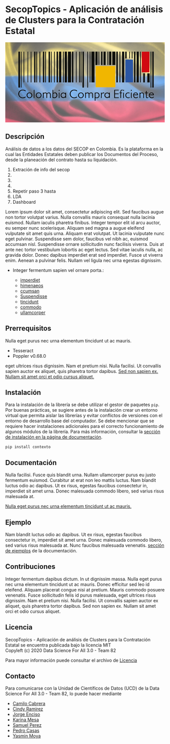 
# SecopTopics - Aplicación de análisis de Clusters para la Contratación Estatal

<p align="center">
  <img src="https://raw.githubusercontent.com/ds4a82/secop-analysis/master/6.%20Viz/logo/CCE.jpg" />
</p>
              
## Descripción

Análisis de datos a los datos del SECOP en Colombia. Es la plataforma en la cual las Entidades Estatales deben publicar los Documentos del Proceso, desde la planeación del contrato hasta su liquidación.


1. Extración de info del secop
2. 
3. 
4.
5. Repetir paso 3 hasta
6. LDA
7. Dashboard



Lorem ipsum dolor sit amet, consectetur adipiscing elit. Sed faucibus augue non tortor volutpat varius. Nulla convallis mauris consequat nulla lacinia euismod. Nullam iaculis pharetra finibus. Integer tempor elit id arcu auctor, eu semper nunc scelerisque. Aliquam sed magna a augue eleifend vulputate sit amet quis urna. Aliquam erat volutpat. Ut lacinia vulputate nunc eget pulvinar. Suspendisse sem dolor, faucibus vel nibh ac, euismod accumsan nisl. Suspendisse ornare sollicitudin nunc facilisis viverra. Duis at ante nec tortor vestibulum lobortis ac eget lectus. Sed vitae iaculis nulla, ac gravida dolor. Donec dapibus imperdiet erat sed imperdiet. Fusce ut viverra enim. Aenean a pulvinar felis. Nullam vel ligula nec urna egestas dignissim.

- Integer fermentum sapien vel ornare porta.:
   
  - [imperdiet](#prerrequisitos)
  - [himenaeos](#instalaci%C3%B3n)
  - [ccumsan](#documentaci%C3%B3n)
  - [Suspendisse](#ejemplo)
  - [tincidunt](#contribuciones)
  - [commodo](#licencia)
  - [ullamcorper](#contacto)   

## Prerrequisitos

Nulla eget purus nec urna elementum tincidunt ut ac mauris.

* Tesseract
* Poppler v0.68.0

eget ultrices risus dignissim. Nam et pretium nisi. Nulla facilisi. Ut convallis sapien auctor ex aliquet, quis pharetra tortor dapibus. [Sed non sapien ex. Nullam sit amet orci et odio cursus aliquet.](https://ucd-dnp.github.io/ConTexto/seccion_instalacion.html)

## Instalación

Para la instalación de la librería se debe utilizar el gestor de paquetes ``pip``. Por buenas prácticas, se sugiere antes de la instalación crear un entorno virtual que permita aislar las librerías y evitar conflictos de versiones con el entorno de desarrollo base del computador. Se debe mencionar que se requiere hacer instalaciones adicionales para el correcto funcionamiento de algunos módulos de la librería. Para más información, consultar la [sección de instalación en la página de documentación](https://ucd-dnp.github.io/ConTexto/seccion_instalacion.html).

```
pip install contexto
```
## Documentación

Nulla facilisi. Fusce quis blandit urna. Nullam ullamcorper purus eu justo fermentum euismod. Curabitur at erat non leo mattis luctus. Nam blandit luctus odio ac dapibus. Ut ex risus, egestas faucibus consectetur in, imperdiet sit amet urna. Donec malesuada commodo libero, sed varius risus malesuada at. 

[Nulla eget purus nec urna elementum tincidunt ut ac mauris.](https://ucd-dnp.github.io/ConTexto/)

## Ejemplo

Nam blandit luctus odio ac dapibus. Ut ex risus, egestas faucibus consectetur in, imperdiet sit amet urna. Donec malesuada commodo libero, sed varius risus malesuada at. Nunc faucibus malesuada venenatis. [sección de ejemplos]( https://ucd-dnp.github.io/ConTexto/seccion_ejemplos.html) de la documentación.

## Contribuciones

Integer fermentum dapibus dictum. In ut dignissim massa. Nulla eget purus nec urna elementum tincidunt ut ac mauris. Donec efficitur sed leo id eleifend. Aliquam placerat congue nisi at pretium. Mauris commodo posuere venenatis. Fusce sollicitudin felis id purus malesuada, eget ultrices risus dignissim. Nam et pretium nisi. Nulla facilisi. Ut convallis sapien auctor ex aliquet, quis pharetra tortor dapibus. Sed non sapien ex. Nullam sit amet orci et odio cursus aliquet.

## Licencia

SecopTopics - Aplicación de análisis de Clusters para la Contratación Estatal se encuentra publicada bajo la licencia MIT <br/>Copyleft (c) 2020 Data Science For All 3.0 - Team 82

Para mayor información puede consultar el archivo de [Licencia](https://github.com/ucd-dnp/contexto/blob/master/LICENSE)

## Contacto

Para comunicarse con la Unidad de Científicos de Datos (UCD) de la Data Science For All 3.0 - Team 82, lo puede hacer mediante 

* [Camilo Cabrera](https://www.linkedin.com/in/camilo-cabrera/)
* [Cindy Ramirez](https://www.linkedin.com/in/cindy-ramirez-restrepo/)
* [Jorge Enciso](https://www.linkedin.com/in/jorge-eduardo-enciso-agudelo-6b01b4116/)
* [Karina Mesa](https://www.linkedin.com/in/karina-mesa-a376aa27/)
* [Samuel Perez](https://www.linkedin.com/in/samuel-perez-spatial-data-scientist/)
* [Pedro Casas](https://www.linkedin.com/in/pedro-nicolas-casas/)
* [Yasmin Moya](ymoyav@unicartagena.edu.co)

